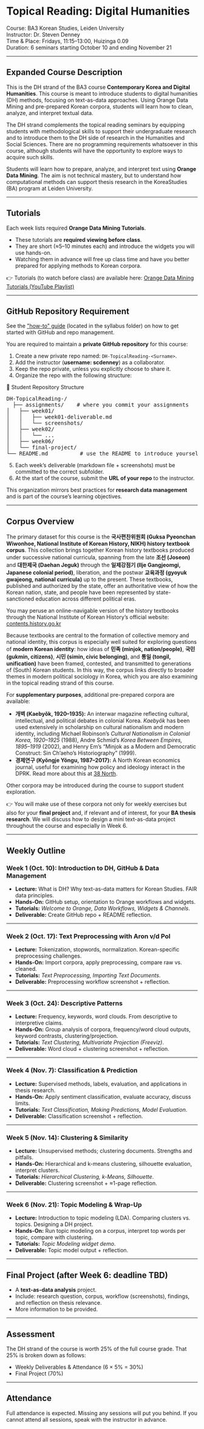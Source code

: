 # Topical Reading: Digital Humanities  
Course: BA3 Korean Studies, Leiden University  
Instructor: Dr. Steven Denney  
Time & Place: Fridays, 11:15–13:00, Huizinga 0.09  
Duration: 6 seminars starting October 10 and ending November 21

---

## Expanded Course Description
This is the DH strand of the BA3 course **Contemporary Korea and Digital Humanities**. This course is meant to introduce students to digital humanities (DH) methods, focusing on text-as-data approaches. Using Orange Data Mining and pre-prepared Korean corpora, students will learn how to clean, analyze, and interpret textual data.  

The DH strand complements the topical reading seminars by equipping students with methodological skills to support their undergraduate research and to introduce them to the DH side of research in the Humanities and Social Sciences. There are no programming requirements whatsoever in this course, although students will have the opportunity to explore ways to acquire such skills.

Students will learn how to prepare, analyze, and interpret text using **Orange Data Mining**. The aim is not technical mastery, but to understand how computational methods can support thesis research in the KoreaStudies (BA) program at Leiden University.

---

## Tutorials  
Each week lists required **Orange Data Mining Tutorials**.  
- These tutorials are **required viewing before class**.  
- They are short (≈5–10 minutes each) and introduce the widgets you will use hands-on.  
- Watching them in advance will free up class time and have you better prepared for applying methods to Korean corpora.

👉 Tutorials (to watch before class) are available here: [Orange Data Mining Tutorials (YouTube Playlist)](https://www.youtube.com/playlist?list=PLmNPvQr9Tf-ZSDLwOzxpvY-HrE0yv-8Fy)

---

## GitHub Repository Requirement  
See the ["how-to" guide](repo_how-to.md) (located in the syllabus folder) on how to get started with GitHub and repo management.

You are required to maintain a **private GitHub repository** for this course:  

1. Create a new private repo named: `DH-TopicalReading-<Surname>`.  
2. Add the instructor (**username: scdenney**) as a collaborator.  
3. Keep the repo private, unless you explicitly choose to share it.  
4. Organize the repo with the following structure:

📂 Student Repository Structure
<pre>
DH-TopicalReading-<Surname>/
  ├── assignments/    # where you commit your assignments
│   ├── week01/
│   │   ├── week01-deliverable.md
│   │   └── screenshots/
│   ├── week02/
│   │   └── ...
│   ├── week06/
│   └── final-project/
└── README.md          # use the README to introduce yourself and what your repo will do for you
</pre>

5. Each week’s deliverable (markdown file + screenshots) must be committed to the correct subfolder.  
6. At the start of the course, submit the **URL of your repo** to the instructor.  

This organization mirrors best practices for **research data management** and is part of the course’s learning objectives.  

---

## Corpus Overview

The primary dataset for this course is the **국사편찬위원회 (Guksa Pyeonchan Wiwonhoe, National Institute of Korean History, NIKH) history textbook corpus**. This collection brings together Korean history textbooks produced under successive national curricula, spanning from the late **조선 (Joseon)** and **대한제국 (Daehan Jeguk)** through the **일제강점기 (Ilje Gangjeomgi, Japanese colonial period)**, liberation, and the postwar **교육과정 (gyoyuk gwajeong, national curricula)** up to the present. These textbooks, published and authorized by the state, offer an authoritative view of how the Korean nation, state, and people have been represented by state-sanctioned education across different political eras.  

You may peruse an online-navigable version of the history textbooks through the National Institute of Korean History’s official website: [contents.history.go.kr](https://contents.history.go.kr/front/ta/main.do)  

Because textbooks are central to the formation of collective memory and national identity, this corpus is especially well suited for exploring questions of **modern Korean identity**: how ideas of **민족 (minjok, nation/people)**, **국민 (gukmin, citizens)**, **시민 (simin, civic belonging)**, and **통일 (tongil, unification)** have been framed, contested, and transmitted to generations of (South) Korean students. In this way, the corpus links directly to broader themes in modern political sociology in Korea, which you are also examining in the topical reading strand of this course.  

For **supplementary purposes**, additional pre-prepared corpora are available:  
- **개벽 (Kaebyŏk, 1920–1935):** An interwar magazine reflecting cultural, intellectual, and political debates in colonial Korea. *Kaebyŏk* has been used extensively in scholarship on cultural nationalism and modern identity, including Michael Robinson’s *Cultural Nationalism in Colonial Korea, 1920–1925* (1988), Andre Schmid’s *Korea Between Empires, 1895–1919* (2002), and Henry Em’s “Minjok as a Modern and Democratic Construct: Sin Ch’aeho’s Historiography” (1999).  
- **경제연구 (Kyŏngje Yŏngu, 1987–2017):** A North Korean economics journal, useful for examining how policy and ideology interact in the DPRK. Read more about this at [38 North](https://www.38north.org/2025/05/in-memoriam-kyongje-yongu/).  

Other corpora may be introduced during the course to support student exploration.  

👉 You will make use of these corpora not only for weekly exercises but also for your **final project** and, if relevant and of interest, for your **BA thesis research**. We will discuss how to design a mini text-as-data project throughout the course and especially in Week 6.  


---

## Weekly Outline

### Week 1 (Oct. 10): Introduction to DH, GitHub & Data Management
- **Lecture:** What is DH? Why text-as-data matters for Korean Studies. FAIR data principles.  
- **Hands-On:** GitHub setup, orientation to Orange workflows and widgets.  
- **Tutorials:** *Welcome to Orange, Data Workflows, Widgets & Channels*.  
- **Deliverable:** Create GitHub repo + README reflection.  

---

### Week 2 (Oct. 17): Text Preprocessing with Aron v/d Pol
- **Lecture:** Tokenization, stopwords, normalization. Korean-specific preprocessing challenges.  
- **Hands-On:** Import corpora, apply preprocessing, compare raw vs. cleaned.  
- **Tutorials:** *Text Preprocessing, Importing Text Documents*.  
- **Deliverable:** Preprocessing workflow screenshot + reflection.  

---

### Week 3 (Oct. 24): Descriptive Patterns
- **Lecture:** Frequency, keywords, word clouds. From descriptive to interpretive claims.  
- **Hands-On:** Group analysis of corpora, frequency/word cloud outputs, keyword contrasts, clustering/projection.  
- **Tutorials:** *Text Clustering, Multivariate Projection (Freeviz)*.  
- **Deliverable:** Word cloud + clustering screenshot + reflection.  

---

### Week 4 (Nov. 7): Classification & Prediction
- **Lecture:** Supervised methods, labels, evaluation, and applications in thesis research.  
- **Hands-On:** Apply sentiment classification, evaluate accuracy, discuss limits.  
- **Tutorials:** *Text Classification, Making Predictions, Model Evaluation*.  
- **Deliverable:** Classification screenshot + reflection.  

---

### Week 5 (Nov. 14): Clustering & Similarity
- **Lecture:** Unsupervised methods; clustering documents. Strengths and pitfalls.  
- **Hands-On:** Hierarchical and k-means clustering, silhouette evaluation, interpret clusters.  
- **Tutorials:** *Hierarchical Clustering, k-Means, Silhouette*.  
- **Deliverable:** Clustering screenshot + ≈1-page reflection.  

---

### Week 6 (Nov. 21): Topic Modeling & Wrap-Up
- **Lecture:** Introduction to topic modeling (LDA). Comparing clusters vs. topics. Designing a DH project.  
- **Hands-On:** Run topic modeling on a corpus, interpret top words per topic, compare with clustering.  
- **Tutorials:** *Topic Modeling widget demo*.  
- **Deliverable:** Topic model output + reflection.  

---

## Final Project (after Week 6: deadline TBD)
- A **text-as-data analysis** project. 
- Include: research question, corpus, workflow (screenshots), findings, and reflection on thesis relevance.
- More information to be provided.

---

## Assessment
The DH strand of the course is worth 25% of the full course grade. That 25% is broken down as follows:
- Weekly Deliverables & Attendance (6 × 5% = 30%)  
- Final Project (70%)

---

## Attendance
Full attendance is expected. Missing any sessions will put you behind. If you cannot attend all sessions, speak with the instructor in advance.
